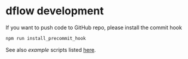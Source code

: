 # dflow development

If you want to push code to GitHub repo, please install the commit hook

```sh
npm run install_precommit_hook
```

See also *example* scripts listed [here](./examples/README.md).
